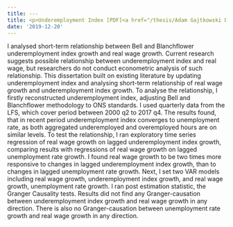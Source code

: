 ```yaml
---
title: ---
title: <p>Underemployment Index [PDF]<a href="/thesis/Adam Gajtkowski Dissertation.pdf"></a> </p>
date: '2019-12-20'
---
```


I analysed short-term relationship between Bell and Blanchflower underemployment index growth and real wage growth. Current research suggests possible relationship between underemployment index and real wage, but researchers do not conduct econometric analysis of such relationship. This dissertation built on existing literature by updating underemployment index and analysing short-term relationship of real wage growth and underemployment index growth. To analyse the relationship, I firstly reconstructed underemployment index, adjusting Bell and Blanchflower methodology to ONS standards. I used quarterly data from the LFS, which cover period between 2000 q2 to 2017 q4. The results found, that in recent period underemployment index converges to unemployment rate, as both aggregated underemployed and overemployed hours are on similar levels. To test the relationship, I ran exploratory time series regression of real wage growth on lagged underemployment index growth, comparing results with regressions of real wage growth on lagged unemployment rate growth. I found real wage growth to be two times more responsive to changes in lagged underemployment index growth, than to changes in lagged unemployment rate growth. Next, I set two VAR models including real wage growth, underemployment index growth, and real wage growth, unemployment rate growth. I ran post estimation statistic, the Granger Causality tests. Results did not find any Granger-causation between underemployment index growth and real wage growth in any direction. There is also no Granger-causation between unemployment rate growth and real wage growth in any direction.
